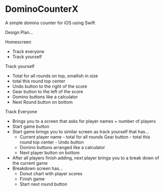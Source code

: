 # DominoCounterX
A simple domino counter for iOS using Swift

Design Plan...

Homescreen
 - Track everyone
 - Track yourself
    
Track yourself
 - Total for all rounds on top, smallish in size
 - total this round top center
 - Undo button to the right of the score
 - Gear button to the left of the score
 - Domino buttons like a calculator 
 - Next Round button on bottom 
    
Track Everyone
 - Brings you to a screen that asks for player names + number of players
 - Start game button
 - Start game brings you to similar screen as track yourself that has...
     - Current player name - total for all rounds      Gear button - total this round top center - Undo button
     - Domino buttons arranged like a calculator 
     - Next player button on bottom
 - After all players finish adding, next player brings you to a break down of the current game
 - Breakdown screen has...
     - Donut chart with player scores
     - Finish game
     - Start next round button
